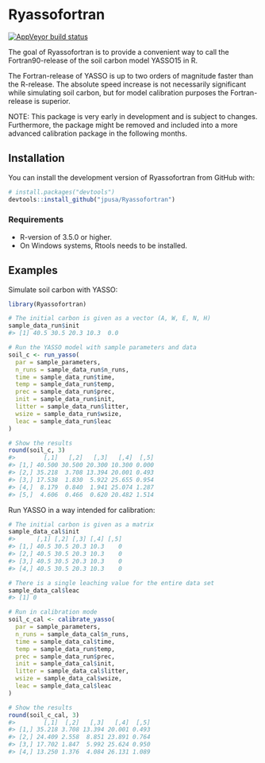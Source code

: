 
<!-- README.md is generated from README.Rmd. Please edit that file -->

# Ryassofortran

<!-- badges: start -->

<!-- [![Build Status](https://travis-ci.com/jpusa/Ryassofortran.svg?branch=master)](https://travis-ci.com/jpusa/Ryassofortran) -->

[![AppVeyor build
status](https://ci.appveyor.com/api/projects/status/github/jpusa/Ryassofortran?branch=master&svg=true)](https://ci.appveyor.com/project/jpusa/ryassofortran)
<!-- badges: end -->

The goal of Ryassofortran is to provide a convenient way to call the
Fortran90-release of the soil carbon model YASSO15 in R.

The Fortran-release of YASSO is up to two orders of magnitude faster
than the R-release. The absolute speed increase is not necessarily
significant while simulating soil carbon, but for model calibration
purposes the Fortran-release is superior.

NOTE: This package is very early in development and is subject to
changes. Furthermore, the package might be removed and included into a
more advanced calibration package in the following months.

## Installation

You can install the development version of Ryassofortran from GitHub
with:

``` r
# install.packages("devtools")
devtools::install_github("jpusa/Ryassofortran")
```

### Requirements

* R-version of 3.5.0 or higher.
* On Windows systems, Rtools needs to be installed.

## Examples

Simulate soil carbon with YASSO:

``` r
library(Ryassofortran)
```

``` r
# The initial carbon is given as a vector (A, W, E, N, H)
sample_data_run$init
#> [1] 40.5 30.5 20.3 10.3  0.0
```

``` r
# Run the YASSO model with sample parameters and data
soil_c <- run_yasso(
  par = sample_parameters,
  n_runs = sample_data_run$n_runs,
  time = sample_data_run$time,
  temp = sample_data_run$temp,
  prec = sample_data_run$prec,
  init = sample_data_run$init,
  litter = sample_data_run$litter,
  wsize = sample_data_run$wsize,
  leac = sample_data_run$leac
)

# Show the results
round(soil_c, 3)
#>        [,1]   [,2]   [,3]   [,4]  [,5]
#> [1,] 40.500 30.500 20.300 10.300 0.000
#> [2,] 35.218  3.708 13.394 20.001 0.493
#> [3,] 17.538  1.830  5.922 25.655 0.954
#> [4,]  8.179  0.840  1.941 25.074 1.287
#> [5,]  4.606  0.466  0.620 20.482 1.514
```

Run YASSO in a way intended for calibration:

``` r
# The initial carbon is given as a matrix
sample_data_cal$init
#>      [,1] [,2] [,3] [,4] [,5]
#> [1,] 40.5 30.5 20.3 10.3    0
#> [2,] 40.5 30.5 20.3 10.3    0
#> [3,] 40.5 30.5 20.3 10.3    0
#> [4,] 40.5 30.5 20.3 10.3    0
```

``` r
# There is a single leaching value for the entire data set
sample_data_cal$leac
#> [1] 0
```

``` r
# Run in calibration mode
soil_c_cal <- calibrate_yasso(
  par = sample_parameters,
  n_runs = sample_data_cal$n_runs,
  time = sample_data_cal$time,
  temp = sample_data_run$temp,
  prec = sample_data_run$prec,
  init = sample_data_cal$init,
  litter = sample_data_cal$litter,
  wsize = sample_data_cal$wsize,
  leac = sample_data_cal$leac
)

# Show the results
round(soil_c_cal, 3)
#>        [,1]  [,2]   [,3]   [,4]  [,5]
#> [1,] 35.218 3.708 13.394 20.001 0.493
#> [2,] 24.409 2.558  8.851 23.891 0.764
#> [3,] 17.702 1.847  5.992 25.624 0.950
#> [4,] 13.250 1.376  4.084 26.131 1.089
```
